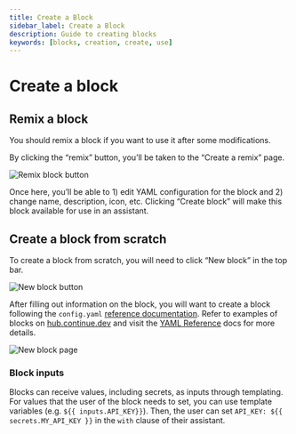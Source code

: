 ```yaml
---
title: Create a Block
sidebar_label: Create a Block
description: Guide to creating blocks
keywords: [blocks, creation, create, use]
---
```


# Create a block

## Remix a block

You should remix a block if you want to use it after some modifications.

By clicking the “remix” button, you’ll be taken to the “Create a remix” page.

![Remix block button](/img/hub/block-remix-button.png)

Once here, you’ll be able to 1) edit YAML configuration for the block and 2) change name, description, icon, etc. Clicking “Create block” will make this block available for use in an assistant.

## Create a block from scratch

To create a block from scratch, you will need to click “New block” in the top bar.

![New block button](/img/hub/block-new-button.png)

After filling out information on the block, you will want to create a block following the `config.yaml` [reference documentation](../../advanced/reference). Refer to examples of blocks on [hub.continue.dev](https://hub.continue.dev/explore/models) and visit the [YAML Reference](../../advanced/reference#complete-yaml-config-example) docs for more details.

![New block page](/img/hub/block-new-page.png)

### Block inputs

Blocks can receive values, including secrets, as inputs through templating. For values that the user of the block needs to set, you can use template variables (e.g. `${{ inputs.API_KEY}}`). Then, the user can set `API_KEY: ${{ secrets.MY_API_KEY }}` in the `with` clause of their assistant.
